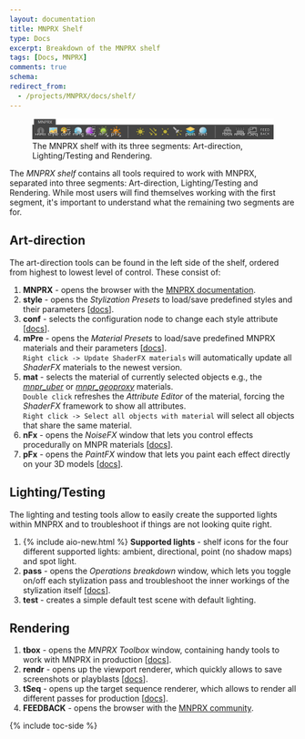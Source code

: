 ```yaml
---
layout: documentation
title: MNPRX Shelf
type: Docs
excerpt: Breakdown of the MNPRX shelf
tags: [Docs, MNPRX]
comments: true
schema:
redirect_from:
  - /projects/MNPRX/docs/shelf/
---
```


<figure class="align-center top2">
	<img src="/images/MNPRX/MNPRX-Shelf.png" alt="MNPRX shelf">
	<figcaption>The MNPRX shelf with its three segments: Art-direction, Lighting/Testing and Rendering.</figcaption>
</figure>

The _MNPRX shelf_ contains all tools required to work with MNPRX, separated into three segments: Art-direction, Lighting/Testing and Rendering. While most users will find themselves working with the first segment, it's important to understand what the remaining two segments are for.

## Art-direction
The art-direction tools can be found in the left side of the shelf, ordered from highest to lowest level of control. These consist of:
1. **MNPRX** - opens the browser with the [MNPRX documentation](../).
1. **style** - opens the _Stylization Presets_ to load/save predefined styles and their parameters [[docs](../style-presets)].
1. **conf** - selects the configuration node to change each style attribute [[docs](../config)].
1. **mPre** - opens the _Material Presets_ to load/save predefined MNPRX materials and their parameters [[docs](../material-presets)].  
`Right click -> Update ShaderFX materials` will automatically update all _ShaderFX_ materials to the newest version.
1. **mat** - selects the material of currently selected objects e.g., the [_mnpr_uber_](../uber) or [_mnpr_geoproxy_](../proxy) materials.  
`Double click` refreshes the _Attribute Editor_ of the material, forcing the _ShaderFX_ framework to show all attributes.  
`Right click -> Select all objects with material` will select all objects that share the same material.
1. **nFx** - opens the _NoiseFX_ window that lets you control effects procedurally on MNPR materials [[docs](../noiseFX)].
1. **pFx** - opens the _PaintFX_ window that lets you paint each effect directly on your 3D models [[docs](../paintFX)].


## Lighting/Testing
The lighting and testing tools allow to easily create the supported lights within MNPRX and to troubleshoot if things are not looking quite right.
1. {% include aio-new.html %} **Supported lights** - shelf icons for the four different supported lights: ambient, directional, point (no shadow maps) and spot light.
1. **pass** - opens the _Operations breakdown_ window, which lets you toggle on/off each stylization pass and troubleshoot the inner workings of the stylization itself [[docs](../op-breakdown)].
1. **test** - creates a simple default test scene with default lighting.


## Rendering
1. **tbox** - opens the _MNPRX Toolbox_ window, containing handy tools to work with MNPRX in production [[docs](../toolbox)].
1. **rendr** - opens up the viewport renderer, which quickly allows to save screenshots or playblasts [[docs](../rendering#rendr)].
1. **tSeq** - opens up the target sequence renderer, which allows to render all different passes for production [[docs](../rendering#tSeq)].
1. **FEEDBACK** - opens the browser with the [MNPRX community](https://community.artineering.io/topics).

{% include toc-side %}
